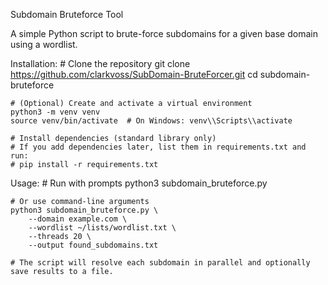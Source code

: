Subdomain Bruteforce Tool

A simple Python script to brute-force subdomains for a given base domain using a wordlist.

Installation:
    # Clone the repository
    git clone https://github.com/clarkvoss/SubDomain-BruteForcer.git
    cd subdomain-bruteforce

    # (Optional) Create and activate a virtual environment
    python3 -m venv venv
    source venv/bin/activate  # On Windows: venv\\Scripts\\activate

    # Install dependencies (standard library only)
    # If you add dependencies later, list them in requirements.txt and run:
    # pip install -r requirements.txt

Usage:
    # Run with prompts
    python3 subdomain_bruteforce.py

    # Or use command-line arguments
    python3 subdomain_bruteforce.py \
        --domain example.com \
        --wordlist ~/lists/wordlist.txt \
        --threads 20 \
        --output found_subdomains.txt

    # The script will resolve each subdomain in parallel and optionally save results to a file.
